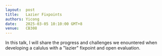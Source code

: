 ```yaml
--- 
layout:  post
title:   Lazier Fixpoints
authors: Yicong
date:    2025-03-05 10:10:00 GMT+8
venue:   CB308
--- 
```


In this talk, I will share the progress and challenges we enountered when developing a calulus with a "lazier" fixpoint and open evaluation.
